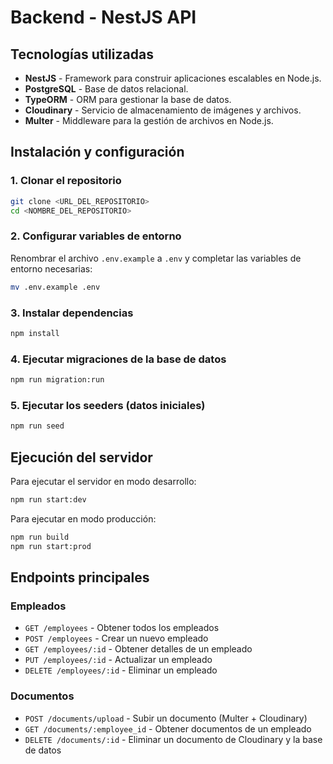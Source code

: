# Backend - NestJS API

## Tecnologías utilizadas

- **NestJS** - Framework para construir aplicaciones escalables en Node.js.
- **PostgreSQL** - Base de datos relacional.
- **TypeORM** - ORM para gestionar la base de datos.
- **Cloudinary** - Servicio de almacenamiento de imágenes y archivos.
- **Multer** - Middleware para la gestión de archivos en Node.js.

## Instalación y configuración

### 1. Clonar el repositorio
```bash
git clone <URL_DEL_REPOSITORIO>
cd <NOMBRE_DEL_REPOSITORIO>
```

### 2. Configurar variables de entorno
Renombrar el archivo `.env.example` a `.env` y completar las variables de entorno necesarias:

```bash
mv .env.example .env
```

### 3. Instalar dependencias
```bash
npm install
```

### 4. Ejecutar migraciones de la base de datos
```bash
npm run migration:run
```

### 5. Ejecutar los seeders (datos iniciales)
```bash
npm run seed
```

## Ejecución del servidor

Para ejecutar el servidor en modo desarrollo:
```bash
npm run start:dev
```

Para ejecutar en modo producción:
```bash
npm run build
npm run start:prod
```

## Endpoints principales

### Empleados
- `GET /employees` - Obtener todos los empleados
- `POST /employees` - Crear un nuevo empleado
- `GET /employees/:id` - Obtener detalles de un empleado
- `PUT /employees/:id` - Actualizar un empleado
- `DELETE /employees/:id` - Eliminar un empleado

### Documentos
- `POST /documents/upload` - Subir un documento (Multer + Cloudinary)
- `GET /documents/:employee_id` - Obtener documentos de un empleado
- `DELETE /documents/:id` - Eliminar un documento de Cloudinary y la base de datos


